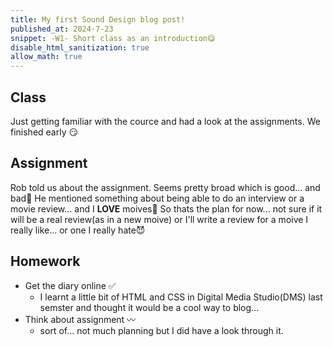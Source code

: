 ```yaml
---
title: My first Sound Design blog post!
published_at: 2024-7-23
snippet: -W1- Short class as an introduction😋
disable_html_sanitization: true
allow_math: true
---
```


## Class

Just getting familiar with the cource and had a look at the assignments. 
We finished early 😏


## Assignment

Rob told us about the assignment. Seems pretty broad which is good... and bad🤔
He mentioned something about being able to do an interview or a movie review... and I **LOVE** moives🤩
So thats the plan for now... not sure if it will be a real review(as in a new moive) or I'll write a review for a moive I really like... or one I really hate😈

## Homework

- Get the diary online ✅
    - I learnt a little bit of HTML and CSS in Digital Media Studio(DMS) last semster and thought it would be a cool way to blog... 
- Think about assignment 〰️
    - sort of... not much planning but I did have a look through it.


